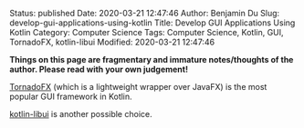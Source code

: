 Status: published
Date: 2020-03-21 12:47:46
Author: Benjamin Du
Slug: develop-gui-applications-using-kotlin
Title: Develop GUI Applications Using Kotlin
Category: Computer Science
Tags: Computer Science, Kotlin, GUI, TornadoFX, kotlin-libui
Modified: 2020-03-21 12:47:46

**Things on this page are fragmentary and immature notes/thoughts of the author. Please read with your own judgement!**


[TornadoFX](https://github.com/edvin/tornadofx)
(which is a lightweight wrapper over JavaFX) 
is the most popular GUI framework in Kotlin.

[kotlin-libui](https://github.com/msink/kotlin-libui)
is another possible choice.